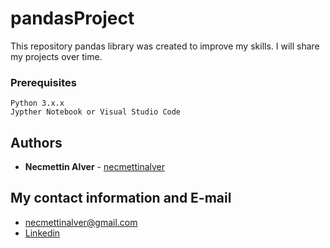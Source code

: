 # pandasProject

This repository pandas library was created to improve my skills. I will share my projects over time.

### Prerequisites
```
Python 3.x.x
Jypther Notebook or Visual Studio Code
```

## Authors
* **Necmettin Alver** - [necmettinalver](https://github.com/necmettinalver)

## My contact information and E-mail
* necmettinalver@gmail.com
* [Linkedin](https://www.linkedin.com/in/necmettin-alver-513949202/)
